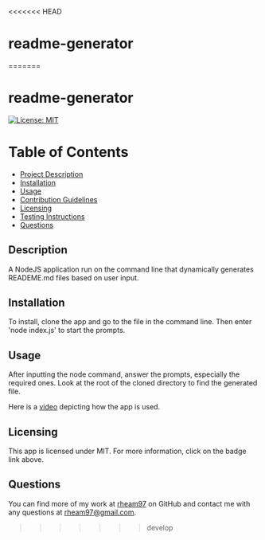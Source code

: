 <<<<<<< HEAD
# readme-generator
=======
# readme-generator

  [![License: MIT](https://img.shields.io/badge/License-MIT-yellow.svg)](https://opensource.org/licenses/MIT)

  # Table of Contents
  * [Project Description](#description)
  * [Installation](#installation)
  * [Usage](#usage)
  * [Contribution Guidelines](#contribution-guidelines)
  * [Licensing](#license)
  * [Testing Instructions](#testing-instructions)
  * [Questions](#questions)

  
  <a name="description"></a>
  ## Description
  A NodeJS application run on the command line that dynamically generates READEME.md files based on user input.

  <a name="install"></a>
  ## Installation
  To install, clone the app and go to the file in the command line. Then enter 'node index.js' to start the prompts.

  <a name="usage"></a>
  ## Usage
  After inputting the node command, answer the prompts, especially the required ones. Look at the root of the cloned directory to find the generated file.

  Here is a [video](https://drive.google.com/file/d/1SWrP8lN97tHMdv9QHSJKvEudCj1w0b78/view) depicting how the app is used.

  <a name="license"></a>
  ## Licensing
  This app is licensed under MIT. For more information, click on the badge link above.


  <a name="questions"></a>
  ## Questions
  You can find more of my work at [rheam97](https://github.com/rheam97)
  on GitHub and contact me with any questions
  at rheam97@gmail.com.


>>>>>>> develop

